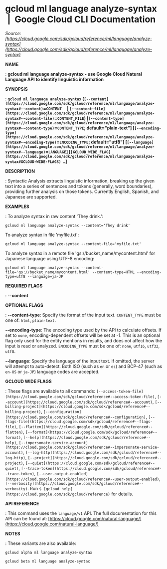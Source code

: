 # gcloud ml language analyze-syntax  |  Google Cloud CLI Documentation

*Source: [https://cloud.google.com/sdk/gcloud/reference/ml/language/analyze-syntax](https://cloud.google.com/sdk/gcloud/reference/ml/language/analyze-syntax)*

**NAME**

: **gcloud ml language analyze-syntax - use Google Cloud Natural Language API to identify linguistic information**

**SYNOPSIS**

: **`gcloud ml language analyze-syntax` (`[--content](https://cloud.google.com/sdk/gcloud/reference/ml/language/analyze-syntax#--content)`=`CONTENT`     | `[--content-file](https://cloud.google.com/sdk/gcloud/reference/ml/language/analyze-syntax#--content-file)`=`CONTENT_FILE`) [`[--content-type](https://cloud.google.com/sdk/gcloud/reference/ml/language/analyze-syntax#--content-type)`=`CONTENT_TYPE`; default="plain-text"] [`[--encoding-type](https://cloud.google.com/sdk/gcloud/reference/ml/language/analyze-syntax#--encoding-type)`=`ENCODING_TYPE`; default="utf8"] [`[--language](https://cloud.google.com/sdk/gcloud/reference/ml/language/analyze-syntax#--language)`=`LANGUAGE`] [`[GCLOUD_WIDE_FLAG](https://cloud.google.com/sdk/gcloud/reference/ml/language/analyze-syntax#GCLOUD-WIDE-FLAGS) …`]**

**DESCRIPTION**

: Syntactic Analysis extracts linguistic information, breaking up the given text
into a series of sentences and tokens (generally, word boundaries), providing
further analysis on those tokens.
Currently English, Spanish, and Japanese are supported.

**EXAMPLES**

: To analyze syntax in raw content 'They drink.':

```
gcloud ml language analyze-syntax --content='They drink'
```

To analyze syntax in file 'myfile.txt':

```
gcloud ml language analyze-syntax --content-file='myfile.txt'
```

To analyze syntax in a remote file 'gs://bucket_name/mycontent.html' for
Japanese language using UTF-8 encoding:

```
gcloud ml language analyze-syntax --content-file='gs://bucket_name/mycontent.html' --content-type=HTML --encoding-type=utf8 --language=ja-JP
```

**REQUIRED FLAGS**

: **--content**

**OPTIONAL FLAGS**

: **--content-type**:
Specify the format of the input text. `CONTENT_TYPE` must
be one of: `html`, `plain-text`.

**--encoding-type**:
The encoding type used by the API to calculate offsets. If set to
`none`, encoding-dependent offsets will be set at -1. This is an
optional flag only used for the entity mentions in results, and does not affect
how the input is read or analyzed. `ENCODING_TYPE` must be
one of: `none`, `utf16`, `utf32`,
`utf8`.

**--language**:
Specify the language of the input text. If omitted, the server will attempt to
auto-detect. Both ISO (such as `en` or `es`) and BCP-47
(such as `en-US` or `ja-JP`) language codes are accepted.

**GCLOUD WIDE FLAGS**

: These flags are available to all commands: `[--access-token-file](https://cloud.google.com/sdk/gcloud/reference#--access-token-file)`,
`[--account](https://cloud.google.com/sdk/gcloud/reference#--account)`, `[--billing-project](https://cloud.google.com/sdk/gcloud/reference#--billing-project)`,
`[--configuration](https://cloud.google.com/sdk/gcloud/reference#--configuration)`,
`[--flags-file](https://cloud.google.com/sdk/gcloud/reference#--flags-file)`,
`[--flatten](https://cloud.google.com/sdk/gcloud/reference#--flatten)`, `[--format](https://cloud.google.com/sdk/gcloud/reference#--format)`, `[--help](https://cloud.google.com/sdk/gcloud/reference#--help)`, `[--impersonate-service-account](https://cloud.google.com/sdk/gcloud/reference#--impersonate-service-account)`,
`[--log-http](https://cloud.google.com/sdk/gcloud/reference#--log-http)`,
`[--project](https://cloud.google.com/sdk/gcloud/reference#--project)`, `[--quiet](https://cloud.google.com/sdk/gcloud/reference#--quiet)`, `[--trace-token](https://cloud.google.com/sdk/gcloud/reference#--trace-token)`, `[--user-output-enabled](https://cloud.google.com/sdk/gcloud/reference#--user-output-enabled)`,
`[--verbosity](https://cloud.google.com/sdk/gcloud/reference#--verbosity)`.
Run `$ [gcloud help](https://cloud.google.com/sdk/gcloud/reference)` for details.

**API REFERENCE**

: This command uses the `language/v1` API. The full documentation for
this API can be found at: [https://cloud.google.com/natural-language/](https://cloud.google.com/natural-language/)

**NOTES**

: These variants are also available:

```
gcloud alpha ml language analyze-syntax
```

```
gcloud beta ml language analyze-syntax
```
